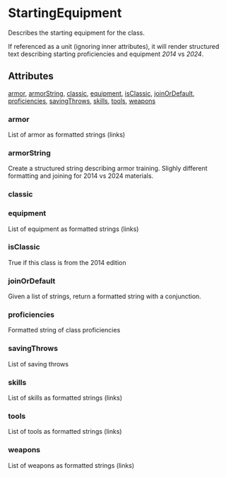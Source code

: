 # StartingEquipment

Describes the starting equipment for the class.

If referenced as a unit (ignoring inner attributes), it will render
structured text describing starting proficiencies and equipment *2014* vs
*2024*.

## Attributes

[armor](#armor), [armorString](#armorstring), [classic](#classic), [equipment](#equipment), [isClassic](#isclassic), [joinOrDefault](#joinordefault), [proficiencies](#proficiencies), [savingThrows](#savingthrows), [skills](#skills), [tools](#tools), [weapons](#weapons)


### armor

List of armor as formatted strings (links)

### armorString

Create a structured string describing armor training.
Slighly different formatting and joining for 2014 vs 2024 materials.

### classic


### equipment

List of equipment as formatted strings (links)

### isClassic

True if this class is from the 2014 edition

### joinOrDefault

Given a list of strings, return a formatted string with a conjunction.

### proficiencies

Formatted string of class proficiencies

### savingThrows

List of saving throws

### skills

List of skills as formatted strings (links)

### tools

List of tools as formatted strings (links)

### weapons

List of weapons as formatted strings (links)
